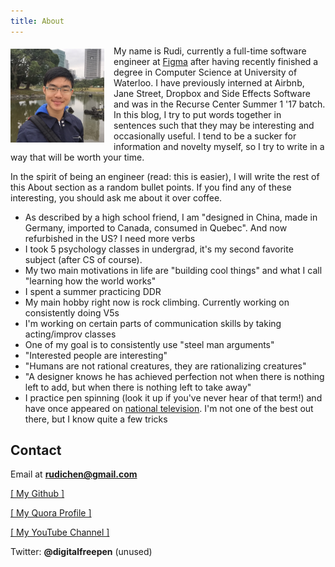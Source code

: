 ```yaml
---
title: About
---
```


<img src="/images/profile_pic.jpg" style="float: left; margin: 5px 15px 0px 0px;" width="150" />

My name is Rudi, currently a full-time software engineer at [Figma](https://www.figma.com/) after having recently finished a degree in Computer Science at University of Waterloo. I have previously interned at Airbnb, Jane Street, Dropbox and Side Effects Software and was in the Recurse Center Summer 1 '17 batch. In this blog, I try to put words together in sentences such that they may be interesting and occasionally useful. I tend to be a sucker for information and novelty myself, so I try to write in a way that will be worth your time.

In the spirit of being an engineer (read: this is easier), I will write the rest of this About section as a random bullet points. If you find any of these interesting, you should ask me about it over coffee.

- As described by a high school friend, I am "designed in China, made in Germany, imported to Canada, consumed in Quebec". And now refurbished in the US? I need more verbs
- I took 5 psychology classes in undergrad, it's my second favorite subject (after CS of course).
- My two main motivations in life are "building cool things" and what I call "learning how the world works"
- I spent a summer practicing DDR
- My main hobby right now is rock climbing. Currently working on consistently doing V5s
- I'm working on certain parts of communication skills by taking acting/improv classes
- One of my goal is to consistently use "steel man arguments"
- "Interested people are interesting"
- "Humans are not rational creatures, they are rationalizing creatures"
- "A designer knows he has achieved perfection not when there is nothing left to add, but when there is nothing left to take away"
- I practice pen spinning (look it up if you've never hear of that term!) and have once appeared on [national television](http://www.youtube.com/watch?v=K5SxsDS0fHk). I'm not one of the best out there, but I know quite a few tricks

Contact
-------

Email at **rudichen@gmail.com**

<a href="https://github.com/rudi-c" target="_blank">[ My Github ]</a>

<a href="http://www.quora.com/Rudi-Chen" target="_blank">[ My Quora Profile ]</a>

<a href="https://www.youtube.com/user/Advecticity" target="_blank">[ My YouTube Channel ]</a>

Twitter: **@digitalfreepen** (unused)
